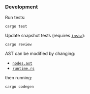 
### Development

Run tests:
```
cargo test
```

Update snapshot tests (requires [`insta`](insta)):
```
cargo review
```

AST can be modified by changing:
- [`nodes.ast`](./src/ast/nodes.ast)
- [`runtime.rs`](./astgen/src/runtime.rs)

then running:
```
cargo codegen
```


[insta]: https://insta.rs
